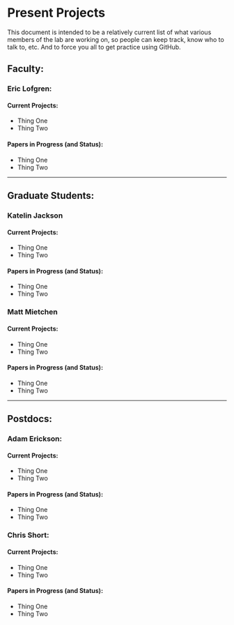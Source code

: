 # Present Projects

This document is intended to be a relatively current list of what various members of the lab are working on, so people can keep track, know who to talk to, etc. And to force you all to get practice using GitHub.

## Faculty:

### Eric Lofgren:
#### Current Projects:
* Thing One
* Thing Two

#### Papers in Progress (and Status):
* Thing One
* Thing Two

------

## Graduate Students:

### Katelin Jackson
#### Current Projects:
* Thing One
* Thing Two

#### Papers in Progress (and Status):
* Thing One
* Thing Two

### Matt Mietchen
#### Current Projects:
* Thing One
* Thing Two

#### Papers in Progress (and Status):
* Thing One
* Thing Two

------

## Postdocs:
### Adam Erickson:
#### Current Projects:
* Thing One
* Thing Two

#### Papers in Progress (and Status):
* Thing One
* Thing Two

### Chris Short:
#### Current Projects:
* Thing One
* Thing Two

#### Papers in Progress (and Status):
* Thing One
* Thing Two
